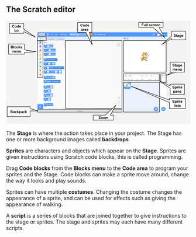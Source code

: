 ## The Scratch editor

![Labelled Scratch editor screenshot](images/scratch-interface.png)

The **Stage** is where the action takes place in your project. The Stage has one or more background images called **backdrops** 

**Sprites** are characters and objects which appear on the **Stage**. Sprites are given instructions using Scratch code blocks, this is called programming. 

Drag **Code blocks** from the **Blocks menu** to the **Code area** to program your sprites and the Stage. Code blocks can make a sprite move around, change the way it looks and play sounds. 

Sprites can have multiple **costumes**. Changing the costume changes the appearance of a sprite, and can be used for effects such as giving the appearance of walking. 

A **script** is a series of blocks that are joined together to give instructions to the stage or sprites. The stage and sprites may each have many different scripts. 

